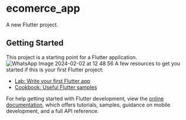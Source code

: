 # ecomerce_app

A new Flutter project.

## Getting Started

This project is a starting point for a Flutter application.
![WhatsApp Image 2024-02-02 at 12 48 56](https://github.com/Mohsin-Aalam/E-Commerce_APP/assets/144471554/5097865f-af2e-4e9e-81da-df6a12be5beb)
A few resources to get you started if this is your first Flutter project:

- [Lab: Write your first Flutter app](https://docs.flutter.dev/get-started/codelab)
- [Cookbook: Useful Flutter samples](https://docs.flutter.dev/cookbook)

For help getting started with Flutter development, view the
[online documentation](https://docs.flutter.dev/), which offers tutorials,
samples, guidance on mobile development, and a full API reference.
